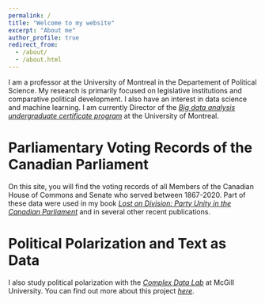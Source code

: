 ```yaml
---
permalink: /
title: "Welcome to my website"
excerpt: "About me"
author_profile: true
redirect_from: 
  - /about/
  - /about.html
---
```


I am a professor at the University of Montreal in the Departement of Political Science. My research is primarily focused on legislative institutions and comparative political development. I also have an interest in data science and machine learning. I am currently Director of the [*Big data analysis undergraduate certificate program*](https://admission.umontreal.ca/programmes/microprogramme-de-1er-cycle-en-analyse-des-megadonnees-en-sciences-humaines-et-sociales/) at the University of Montreal.

Parliamentary Voting Records of the Canadian Parliament
======
On this site, you will find the voting records of all Members of the Canadian House of Commons and Senate who served between 1867-2020. Part of these data were used in my book [*Lost on Division: Party Unity in the Canadian Parliament*](https://utorontopress.com/ca/lost-on-division-4) and in several other recent publications. 


Political Polarization and Text as Data
======
I also study political polarization with the [*Complex Data Lab*](https://complexdatalabmcgill.github.io) at McGill University. You can find out more about this project [*here*](https://politicalpolarization.github.io).
